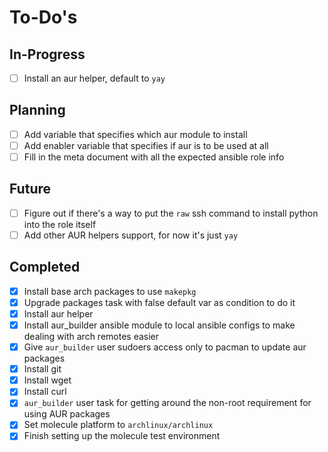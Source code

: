 To-Do's
=======

In-Progress
-----------

- [ ] Install an aur helper, default to `yay`


Planning
--------

- [ ] Add variable that specifies which aur module to install
- [ ] Add enabler variable that specifies if aur is to be used at all
- [ ] Fill in the meta document with all the expected ansible role info

Future
------

- [ ] Figure out if there's a way to put the `raw` ssh command to install python into the role itself
- [ ] Add other AUR helpers support, for now it's just `yay`

Completed
---------

- [x] Install base arch packages to use `makepkg`
- [x] Upgrade packages task with false default var as condition to do it
- [x] Install aur helper
- [x] Install aur_builder ansible module to local ansible configs to make dealing with arch remotes easier
- [x] Give `aur_builder` user sudoers access only to pacman to update aur packages
- [x] Install git
- [x] Install wget
- [x] Install curl
- [x] `aur_builder` user task for getting around the non-root requirement for using AUR packages
- [x] Set molecule platform to `archlinux/archlinux`
- [x] Finish setting up the molecule test environment